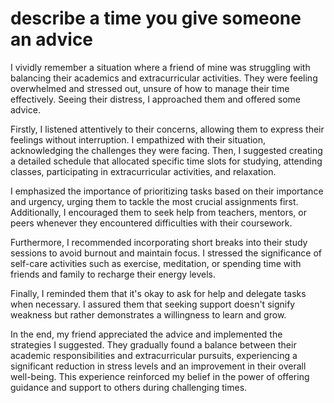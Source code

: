 # describe a time you give someone an advice

I vividly remember a situation where a friend of mine was struggling with balancing their academics and extracurricular activities. They were feeling overwhelmed and stressed out, unsure of how to manage their time effectively. Seeing their distress, I approached them and offered some advice.

Firstly, I listened attentively to their concerns, allowing them to express their feelings without interruption. I empathized with their situation, acknowledging the challenges they were facing. Then, I suggested creating a detailed schedule that allocated specific time slots for studying, attending classes, participating in extracurricular activities, and relaxation.

I emphasized the importance of prioritizing tasks based on their importance and urgency, urging them to tackle the most crucial assignments first. Additionally, I encouraged them to seek help from teachers, mentors, or peers whenever they encountered difficulties with their coursework.

Furthermore, I recommended incorporating short breaks into their study sessions to avoid burnout and maintain focus. I stressed the significance of self-care activities such as exercise, meditation, or spending time with friends and family to recharge their energy levels.

Finally, I reminded them that it's okay to ask for help and delegate tasks when necessary. I assured them that seeking support doesn't signify weakness but rather demonstrates a willingness to learn and grow.

In the end, my friend appreciated the advice and implemented the strategies I suggested. They gradually found a balance between their academic responsibilities and extracurricular pursuits, experiencing a significant reduction in stress levels and an improvement in their overall well-being. This experience reinforced my belief in the power of offering guidance and support to others during challenging times.
